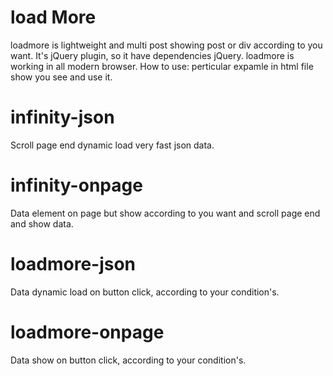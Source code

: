 # load More
loadmore is lightweight and multi post showing post or div according to you want. It's jQuery plugin, so it  have 
dependencies jQuery. loadmore is working in all modern browser.
How to use: perticular expamle in html file show you see and use it.
# infinity-json
Scroll page end dynamic load very fast json data.
# infinity-onpage
Data element on page but show according to you want and scroll page end and show data.
# loadmore-json
Data dynamic load on button click, according to your condition's.
# loadmore-onpage
Data show on button click, according to your condition's.
